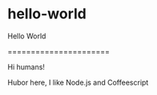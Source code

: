 # hello-world
Hello World

======================

Hi humans!

Hubor here, I like Node.js and Coffeescript

